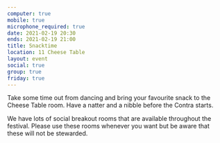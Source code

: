 ```yaml
---
computer: true
mobile: true
microphone_required: true
date: 2021-02-19 20:30
ends: 2021-02-19 21:00
title: Snacktime
location: 11 Cheese Table
layout: event
social: true
group: true
friday: true
---
```

Take some time out from dancing and bring your favourite snack to the Cheese Table room. Have a natter and a nibble before the Contra starts.

We have lots of social breakout rooms that are available throughout the festival. Please use these rooms whenever you want but be aware that these will not be stewarded. 

